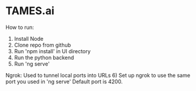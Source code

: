 # TAMES.ai

How to run:
1) Install Node
2) Clone repo from github
3) Run 'npm install' in UI directory
4) Run the python backend
5) Run 'ng serve'

Ngrok: Used to tunnel local ports into URLs
6) Set up ngrok to use the same port you used in 'ng serve' Default port is 4200.